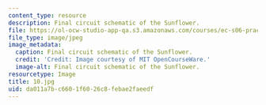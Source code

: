 ```yaml
---
content_type: resource
description: Final circuit schematic of the Sunflower.
file: https://ol-ocw-studio-app-qa.s3.amazonaws.com/courses/ec-s06-practical-electronics-fall-2004/da011a7bc6601f6026c8febae2faeedf_10.jpg
file_type: image/jpeg
image_metadata:
  caption: Final circuit schematic of the Sunflower.
  credit: 'Credit: Image courtesy of MIT OpenCourseWare.'
  image-alt: Final circuit schematic of the Sunflower.
resourcetype: Image
title: 10.jpg
uid: da011a7b-c660-1f60-26c8-febae2faeedf
---
```

